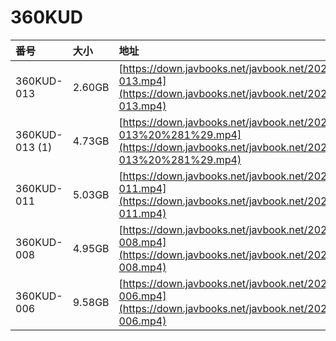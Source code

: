 # 360KUD

| 番号 | 大小 | 地址 |
| :--- | :--- | :--- |
| 360KUD-013 | 2.60GB | [https://down.javbooks.net/javbook.net/2020/06/22/360KUD-013.mp4](https://down.javbooks.net/javbook.net/2020/06/22/360KUD-013.mp4) |
| 360KUD-013 \(1\) | 4.73GB | [https://down.javbooks.net/javbook.net/2020/06/22/360KUD-013%20%281%29.mp4](https://down.javbooks.net/javbook.net/2020/06/22/360KUD-013%20%281%29.mp4) |
| 360KUD-011 | 5.03GB | [https://down.javbooks.net/javbook.net/2020/06/22/360KUD-011.mp4](https://down.javbooks.net/javbook.net/2020/06/22/360KUD-011.mp4) |
| 360KUD-008 | 4.95GB | [https://down.javbooks.net/javbook.net/2020/06/21/360KUD-008.mp4](https://down.javbooks.net/javbook.net/2020/06/21/360KUD-008.mp4) |
| 360KUD-006 | 9.58GB | [https://down.javbooks.net/javbook.net/2020/06/21/360KUD-006.mp4](https://down.javbooks.net/javbook.net/2020/06/21/360KUD-006.mp4) |



